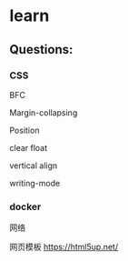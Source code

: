 # learn

## Questions:

### CSS

BFC

Margin-collapsing

Position

clear float

vertical align

writing-mode


### docker

网络

网页模板
https://html5up.net/
